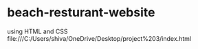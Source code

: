 # beach-resturant-website
using HTML and CSS   file:///C:/Users/shiva/OneDrive/Desktop/project%203/index.html
